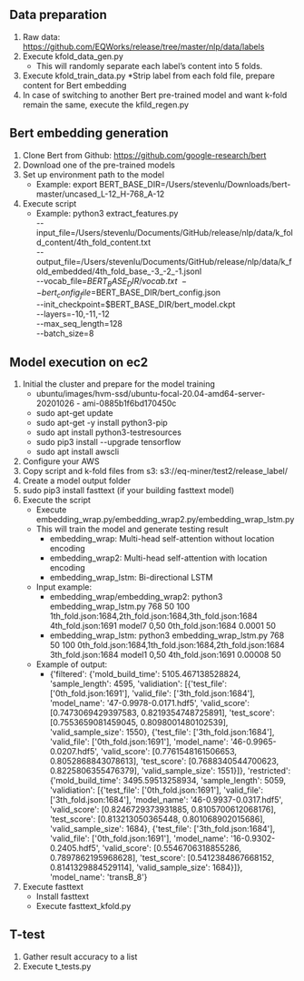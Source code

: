 ## Data preparation
1. Raw data: https://github.com/EQWorks/release/tree/master/nlp/data/labels
2. Execute kfold_data_gen.py
    * This will randomly separate each label’s content into 5 folds.
3. Execute kfold_train_data.py
    *Strip label from each fold file, prepare content for Bert embedding
4. In case of switching to another Bert pre-trained model and want k-fold remain the same, execute the kfild_regen.py

## Bert embedding generation
1. Clone Bert from Github: https://github.com/google-research/bert
2. Download one of the pre-trained models
3. Set up environment path to the model
    * Example: export BERT_BASE_DIR=/Users/stevenlu/Downloads/bert-master/uncased_L-12_H-768_A-12
4. Execute script
    * Example: 
python3 extract_features.py \
--input_file=/Users/stevenlu/Documents/GitHub/release/nlp/data/k_fold_content/4th_fold_content.txt \
--output_file=/Users/stevenlu/Documents/GitHub/release/nlp/data/k_fold_embedded/4th_fold_base_-3_-2_-1.jsonl \
 --vocab_file=$BERT_BASE_DIR/vocab.txt \
 --bert_config_file=$BERT_BASE_DIR/bert_config.json \
 --init_checkpoint=$BERT_BASE_DIR/bert_model.ckpt \
 --layers=-10,-11,-12 \
 --max_seq_length=128 \
 --batch_size=8

## Model execution on ec2
1. Initial the cluster and prepare for the model training
    * ubuntu/images/hvm-ssd/ubuntu-focal-20.04-amd64-server-20201026 - ami-0885b1f6bd170450c
    * sudo apt-get update
    * sudo apt-get -y install python3-pip
    * sudo apt install python3-testresources
    * sudo pip3 install --upgrade tensorflow
    * sudo apt install awscli
2. Configure your AWS
3. Copy script and k-fold files from s3: s3://eq-miner/test2/release_label/
4. Create a model output folder
5. sudo pip3 install fasttext (if your building fasttext model)
6. Execute the script
    * Execute embedding_wrap.py/embedding_wrap2.py/embedding_wrap_lstm.py
    * This will train the model and generate testing result
      * embedding_wrap: Multi-head self-attention without location encoding
      * embedding_wrap2: Multi-head self-attention with location encoding
      * embedding_wrap_lstm: Bi-directional LSTM
    * Input example:
      * embedding_wrap/embedding_wrap2: python3 embedding_wrap_lstm.py 768 50 100 1th_fold.json:1684,2th_fold.json:1684,3th_fold.json:1684 4th_fold.json:1691 model7 0,50 0th_fold.json:1684 0.0001 50
      * embedding_wrap_lstm: python3 embedding_wrap_lstm.py 768 50 100 0th_fold.json:1684,1th_fold.json:1684,2th_fold.json:1684 3th_fold.json:1684 model1 0,50 4th_fold.json:1691 0.00008 50
    * Example of output:
      * {'filtered': {'mold_build_time': 5105.467138528824, 'sample_length': 4595, 'validiation': [{'test_file': ['0th_fold.json:1691'], 'valid_file': ['3th_fold.json:1684'], 'model_name': '47-0.9978-0.0171.hdf5', 'valid_score': [0.7473069429397583, 0.8219354748725891], 'test_score': [0.7553659081459045, 0.8098001480102539], 'valid_sample_size': 1550}, {'test_file': ['3th_fold.json:1684'], 'valid_file': ['0th_fold.json:1691'], 'model_name': '46-0.9965-0.0207.hdf5', 'valid_score': [0.7761548161506653, 0.8052868843078613], 'test_score': [0.7688340544700623, 0.8225806355476379], 'valid_sample_size': 1551}]}, 'restricted': {'mold_build_time': 3495.59513258934, 'sample_length': 5059, 'validiation': [{'test_file': ['0th_fold.json:1691'], 'valid_file': ['3th_fold.json:1684'], 'model_name': '46-0.9937-0.0317.hdf5', 'valid_score': [0.8246729373931885, 0.8105700612068176], 'test_score': [0.813213050365448, 0.801068902015686], 'valid_sample_size': 1684}, {'test_file': ['3th_fold.json:1684'], 'valid_file': ['0th_fold.json:1691'], 'model_name': '16-0.9302-0.2405.hdf5', 'valid_score': [0.5546706318855286, 0.7897862195968628], 'test_score': [0.5412384867668152, 0.8141329884529114], 'valid_sample_size': 1684}]}, 'model_name': 'transB_8'}
7. Execute fasttext
    * Install fasttext
    * Execute fasttext_kfold.py

## T-test
1. Gather result accuracy to a list
2. Execute t_tests.py
